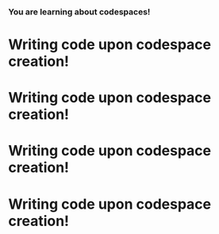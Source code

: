 ### You are learning about codespaces!
# Writing code upon codespace creation!
# Writing code upon codespace creation!
# Writing code upon codespace creation!
# Writing code upon codespace creation!
